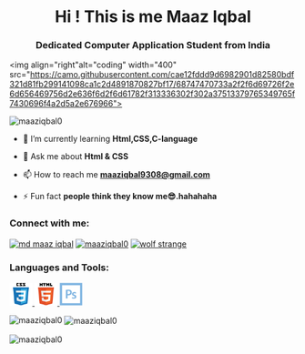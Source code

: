 <h1 align="center">Hi ! This is me Maaz Iqbal</h1>
<h3 align="center">Dedicated Computer Application Student from India</h3>

<img align="right"alt="coding" width="400" src="https://camo.githubusercontent.com/cae12fddd9d6982901d82580bdf321d81fb299141098ca1c2d4891870827bf17/68747470733a2f2f6d69726f2e6d656469756d2e636f6d2f6d61782f313336302f302a37513379765349765f7430696f4a2d5a2e676966">

<p align="left"> <img src="https://komarev.com/ghpvc/?username=maaziqbal0&label=Profile%20views&color=0e75b6&style=flat" alt="maaziqbal0" /> </p>

- 🌱 I’m currently learning **Html,CSS,C-language**

- 💬 Ask me about **Html & CSS**

- 📫 How to reach me **maaziqbal9308@gmail.com**

- ⚡ Fun fact **people think they know me😎.hahahaha**

<h3 align="left">Connect with me:</h3>
<p align="left">
<a href="https://linkedin.com/in/md maaz iqbal" target="blank"><img align="center" src="https://raw.githubusercontent.com/rahuldkjain/github-profile-readme-generator/master/src/images/icons/Social/linked-in-alt.svg" alt="md maaz iqbal" height="30" width="40" /></a>
<a href="https://instagram.com/maaziqbal0" target="blank"><img align="center" src="https://raw.githubusercontent.com/rahuldkjain/github-profile-readme-generator/master/src/images/icons/Social/instagram.svg" alt="maaziqbal0" height="30" width="40" /></a>
<a href="https://www.youtube.com/c/wolf strange" target="blank"><img align="center" src="https://raw.githubusercontent.com/rahuldkjain/github-profile-readme-generator/master/src/images/icons/Social/youtube.svg" alt="wolf strange" height="30" width="40" /></a>
</p>

<h3 align="left">Languages and Tools:</h3>
<p align="left"> <a href="https://www.w3schools.com/css/" target="_blank" rel="noreferrer"> <img src="https://raw.githubusercontent.com/devicons/devicon/master/icons/css3/css3-original-wordmark.svg" alt="css3" width="40" height="40"/> </a> <a href="https://www.w3.org/html/" target="_blank" rel="noreferrer"> <img src="https://raw.githubusercontent.com/devicons/devicon/master/icons/html5/html5-original-wordmark.svg" alt="html5" width="40" height="40"/> </a> <a href="https://www.photoshop.com/en" target="_blank" rel="noreferrer"> <img src="https://raw.githubusercontent.com/devicons/devicon/master/icons/photoshop/photoshop-line.svg" alt="photoshop" width="40" height="40"/> </a> </p>

<p><img align="left" src="https://github-readme-stats.vercel.app/api/top-langs?username=maaziqbal0&show_icons=true&locale=en&layout=compact" alt="maaziqbal0" /></p>

<p>&nbsp;<img align="center" src="https://github-readme-stats.vercel.app/api?username=maaziqbal0&show_icons=true&locale=en" alt="maaziqbal0" /></p>

<p><img align="center" src="https://github-readme-streak-stats.herokuapp.com/?user=maaziqbal0&" alt="maaziqbal0" /></p>
